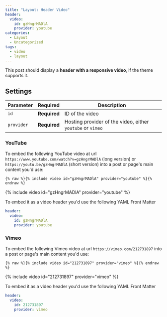 ```yaml
---
title: "Layout: Header Video"
header:
  video:
    id: gzHngrMADlA
    provider: youtube
categories:
  - Layout
  - Uncategorized
tags:
  - video
  - layout
---
```


This post should display a **header with a responsive video**, if the theme supports it.

## Settings

| Parameter  | Required     | Description |
|----------  |---------     | ----------- |
| `id`       | **Required** | ID of the video |
| `provider` | **Required** | Hosting provider of the video, either `youtube` or `vimeo` |

### YouTube

To embed the following YouTube video at url `https://www.youtube.com/watch?v=gzHngrMADlA` (long version) or `https://youtu.be/gzHngrMADlA` (short version) into a post or page's main content you'd use: 

```liquid
{% raw %}{% include video id="gzHngrMADlA" provider="youtube" %}{% endraw %}
```

{% include video id="gzHngrMADlA" provider="youtube" %}

To embed it as a video header you'd use the following YAML Front Matter

```yaml
header:
  video:
    id: gzHngrMADlA
    provider: youtube
```

### Vimeo

To embed the following Vimeo video at url `https://vimeo.com/212731897` into a post or page's main content you'd use: 

```liquid
{% raw %}{% include video id="212731897" provider="vimeo" %}{% endraw %}
```

{% include video id="212731897" provider="vimeo" %}

To embed it as a video header you'd use the following YAML Front Matter

```yaml
header:
  video:
    id: 212731897
    provider: vimeo
```
